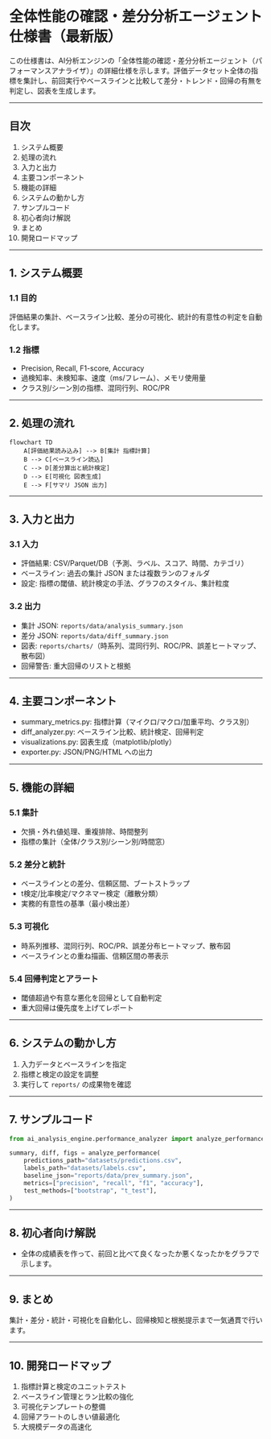 # 全体性能の確認・差分分析エージェント 仕様書（最新版）

この仕様書は、AI分析エンジンの「全体性能の確認・差分分析エージェント（パフォーマンスアナライザ）」の詳細仕様を示します。評価データセット全体の指標を集計し、前回実行やベースラインと比較して差分・トレンド・回帰の有無を判定し、図表を生成します。

---

## 目次
1. システム概要  
2. 処理の流れ  
3. 入力と出力  
4. 主要コンポーネント  
5. 機能の詳細  
6. システムの動かし方  
7. サンプルコード  
8. 初心者向け解説  
9. まとめ  
10. 開発ロードマップ

---

## 1. システム概要

### 1.1 目的
評価結果の集計、ベースライン比較、差分の可視化、統計的有意性の判定を自動化します。

### 1.2 指標
- Precision, Recall, F1-score, Accuracy
- 過検知率、未検知率、速度（ms/フレーム）、メモリ使用量
- クラス別/シーン別の指標、混同行列、ROC/PR

---

## 2. 処理の流れ

```mermaid
flowchart TD
    A[評価結果読み込み] --> B[集計 指標計算]
    B --> C[ベースライン読込]
    C --> D[差分算出と統計検定]
    D --> E[可視化 図表生成]
    E --> F[サマリ JSON 出力]
```

---

## 3. 入力と出力

### 3.1 入力
- 評価結果: CSV/Parquet/DB（予測、ラベル、スコア、時間、カテゴリ）
- ベースライン: 過去の集計 JSON または複数ランのフォルダ
- 設定: 指標の閾値、統計検定の手法、グラフのスタイル、集計粒度

### 3.2 出力
- 集計 JSON: `reports/data/analysis_summary.json`
- 差分 JSON: `reports/data/diff_summary.json`
- 図表: `reports/charts/`（時系列、混同行列、ROC/PR、誤差ヒートマップ、散布図）
- 回帰警告: 重大回帰のリストと根拠

---

## 4. 主要コンポーネント
- summary_metrics.py: 指標計算（マイクロ/マクロ/加重平均、クラス別）
- diff_analyzer.py: ベースライン比較、統計検定、回帰判定
- visualizations.py: 図表生成（matplotlib/plotly）
- exporter.py: JSON/PNG/HTML への出力

---

## 5. 機能の詳細

### 5.1 集計
- 欠損・外れ値処理、重複排除、時間整列
- 指標の集計（全体/クラス別/シーン別/時間窓）

### 5.2 差分と統計
- ベースラインとの差分、信頼区間、ブートストラップ
- t検定/比率検定/マクネマー検定（離散分類）
- 実務的有意性の基準（最小検出差）

### 5.3 可視化
- 時系列推移、混同行列、ROC/PR、誤差分布ヒートマップ、散布図
- ベースラインとの重ね描画、信頼区間の帯表示

### 5.4 回帰判定とアラート
- 閾値超過や有意な悪化を回帰として自動判定
- 重大回帰は優先度を上げてレポート

---

## 6. システムの動かし方
1. 入力データとベースラインを指定
2. 指標と検定の設定を調整
3. 実行して `reports/` の成果物を確認

---

## 7. サンプルコード
```python
from ai_analysis_engine.performance_analyzer import analyze_performance

summary, diff, figs = analyze_performance(
    predictions_path="datasets/predictions.csv",
    labels_path="datasets/labels.csv",
    baseline_json="reports/data/prev_summary.json",
    metrics=["precision", "recall", "f1", "accuracy"],
    test_methods=["bootstrap", "t_test"],
)
```

---

## 8. 初心者向け解説
- 全体の成績表を作って、前回と比べて良くなったか悪くなったかをグラフで示します。

---

## 9. まとめ
集計・差分・統計・可視化を自動化し、回帰検知と根拠提示まで一気通貫で行います。

---

## 10. 開発ロードマップ
1. 指標計算と検定のユニットテスト
2. ベースライン管理とラン比較の強化
3. 可視化テンプレートの整備
4. 回帰アラートのしきい値最適化
5. 大規模データの高速化



